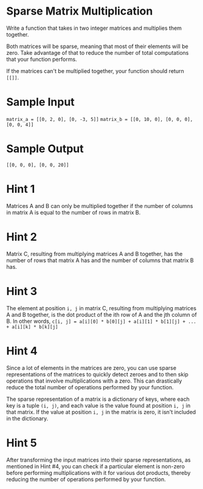 # Sparse Matrix Multiplication

Write a function that takes in two integer matrices and multiplies them together.

Both matrices will be sparse, meaning that most of their elements will be zero. Take advantage of that to reduce the number of total computations that your function performs.

If the matrices can't be multiplied together, your function should return `[[]]`.

# Sample Input

`matrix_a = [[0, 2, 0], [0, -3, 5]]`
`matrix_b = [[0, 10, 0], [0, 0, 0], [0, 0, 4]]`

# Sample Output

`[[0, 0, 0], [0, 0, 20]]`

# Hint 1
Matrices A and B can only be multiplied together if the number of columns in matrix A is equal to the number of rows in matrix B.

# Hint 2
Matrix C, resulting from multiplying matrices A and B together, has the number of rows that matrix A has and the number of columns that matrix B has.

# Hint 3
The element at position `i, j` in matrix C, resulting from multiplying matrices A and B together, is the dot product of the ith row of A and the jth column of B. In other words, `c[i, j] = a[i][0] * b[0][j] + a[i][1] * b[1][j] + ... + a[i][k] * b[k][j]`

# Hint 4
Since a lot of elements in the matrices are zero, you can use sparse representations of the matrices to quickly detect zeroes and to then skip operations that involve multiplications with a zero. This can drastically reduce the total number of operations performed by your function.

The sparse representation of a matrix is a dictionary of keys, where each key is a tuple `(i, j)`, and each value is the value found at position `i, j` in that matrix. If the value at position `i, j` in the matrix is zero, it isn't included in the dictionary.

# Hint 5
After transforming the input matrices into their sparse representations, as mentioned in Hint #4, you can check if a particular element is non-zero before performing multiplications with it for various dot products, thereby reducing the number of operations performed by your function.
